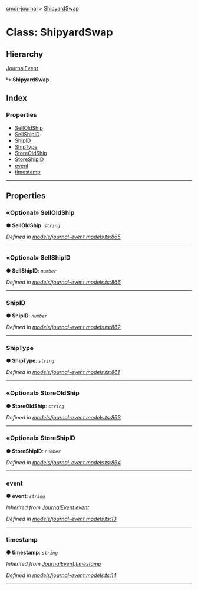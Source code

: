 [cmdr-journal](../README.md) > [ShipyardSwap](../classes/shipyardswap.md)



# Class: ShipyardSwap

## Hierarchy


 [JournalEvent](journalevent.md)

**↳ ShipyardSwap**







## Index

### Properties

* [SellOldShip](shipyardswap.md#selloldship)
* [SellShipID](shipyardswap.md#sellshipid)
* [ShipID](shipyardswap.md#shipid)
* [ShipType](shipyardswap.md#shiptype)
* [StoreOldShip](shipyardswap.md#storeoldship)
* [StoreShipID](shipyardswap.md#storeshipid)
* [event](shipyardswap.md#event)
* [timestamp](shipyardswap.md#timestamp)



---
## Properties
<a id="selloldship"></a>

### «Optional» SellOldShip

**●  SellOldShip**:  *`string`* 

*Defined in [models/journal-event.models.ts:865](https://github.com/chrisbruford/cmdr-journal/blob/1e4d048/src/models/journal-event.models.ts#L865)*





___

<a id="sellshipid"></a>

### «Optional» SellShipID

**●  SellShipID**:  *`number`* 

*Defined in [models/journal-event.models.ts:866](https://github.com/chrisbruford/cmdr-journal/blob/1e4d048/src/models/journal-event.models.ts#L866)*





___

<a id="shipid"></a>

###  ShipID

**●  ShipID**:  *`number`* 

*Defined in [models/journal-event.models.ts:862](https://github.com/chrisbruford/cmdr-journal/blob/1e4d048/src/models/journal-event.models.ts#L862)*





___

<a id="shiptype"></a>

###  ShipType

**●  ShipType**:  *`string`* 

*Defined in [models/journal-event.models.ts:861](https://github.com/chrisbruford/cmdr-journal/blob/1e4d048/src/models/journal-event.models.ts#L861)*





___

<a id="storeoldship"></a>

### «Optional» StoreOldShip

**●  StoreOldShip**:  *`string`* 

*Defined in [models/journal-event.models.ts:863](https://github.com/chrisbruford/cmdr-journal/blob/1e4d048/src/models/journal-event.models.ts#L863)*





___

<a id="storeshipid"></a>

### «Optional» StoreShipID

**●  StoreShipID**:  *`number`* 

*Defined in [models/journal-event.models.ts:864](https://github.com/chrisbruford/cmdr-journal/blob/1e4d048/src/models/journal-event.models.ts#L864)*





___

<a id="event"></a>

###  event

**●  event**:  *`string`* 

*Inherited from [JournalEvent](journalevent.md).[event](journalevent.md#event)*

*Defined in [models/journal-event.models.ts:13](https://github.com/chrisbruford/cmdr-journal/blob/1e4d048/src/models/journal-event.models.ts#L13)*





___

<a id="timestamp"></a>

###  timestamp

**●  timestamp**:  *`string`* 

*Inherited from [JournalEvent](journalevent.md).[timestamp](journalevent.md#timestamp)*

*Defined in [models/journal-event.models.ts:14](https://github.com/chrisbruford/cmdr-journal/blob/1e4d048/src/models/journal-event.models.ts#L14)*





___


